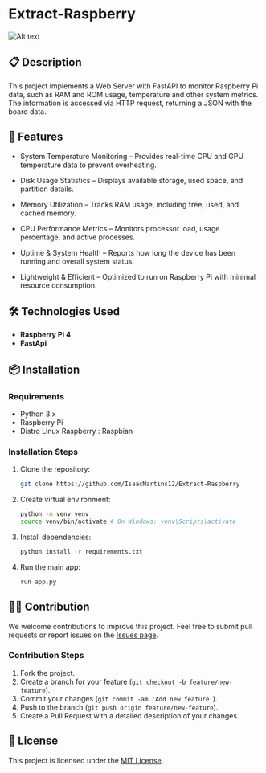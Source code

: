 # Extract-Raspberry

![Alt text](./images/image_2.png)

## 📋 Description

This project implements a Web Server with FastAPI to monitor Raspberry Pi data, such as RAM and ROM usage, temperature and other system metrics. The information is accessed via HTTP request, returning a JSON with the board data.

## 🚀 Features

- System Temperature Monitoring – Provides real-time CPU and GPU temperature data to prevent overheating.

- Disk Usage Statistics – Displays available storage, used space, and partition details.

- Memory Utilization – Tracks RAM usage, including free, used, and cached memory.

- CPU Performance Metrics – Monitors processor load, usage percentage, and active processes.

- Uptime & System Health – Reports how long the device has been running and overall system status.

- Lightweight & Efficient – Optimized to run on Raspberry Pi with minimal resource consumption.

## 🛠️ Technologies Used

- **Raspberry Pi 4** 
- **FastApi**

## 📦 Installation

### Requirements

- Python 3.x
- Raspberry Pi
- Distro Linux Raspberry : Raspbian

### Installation Steps

1. Clone the repository:
    ```bash
    git clone https://github.com/IsaacMartins12/Extract-Raspberry
    ```

2. Create virtual environment:
    ```bash
    python -m venv venv
    source venv/bin/activate # On Windows: venv\Scripts\activate


3. Install dependencies:
    ```bash
    python install -r requirements.txt

4. Run the main app:
    ```bash
    run app.py

## 🧑‍💻 Contribution

We welcome contributions to improve this project. Feel free to submit pull requests or report issues on the [Issues page](https://github.com/IsaacMartins12/Smart-Energy-Meter/issues).

### Contribution Steps

1. Fork the project.
2. Create a branch for your feature (`git checkout -b feature/new-feature`).
3. Commit your changes (`git commit -am 'Add new feature'`).
4. Push to the branch (`git push origin feature/new-feature`).
5. Create a Pull Request with a detailed description of your changes.

## 📜 License

This project is licensed under the [MIT License](LICENSE).

